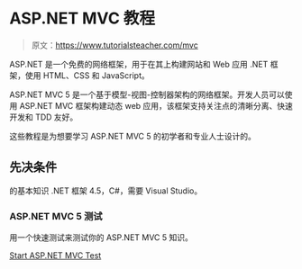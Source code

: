 # ASP.NET MVC 教程

> 原文：<https://www.tutorialsteacher.com/mvc>

ASP.NET 是一个免费的网络框架，用于在其上构建网站和 Web 应用 .NET 框架，使用 HTML、CSS 和 JavaScript。

ASP.NET MVC 5 是一个基于模型-视图-控制器架构的网络框架。开发人员可以使用 ASP.NET MVC 框架构建动态 web 应用，该框架支持关注点的清晰分离、快速开发和 TDD 友好。

这些教程是为想要学习 ASP.NET MVC 5 的初学者和专业人士设计的。

## 先决条件

的基本知识 .NET 框架 4.5，C#，需要 Visual Studio。

### ASP.NET MVC 5 测试

用一个快速测试来测试你的 ASP.NET MVC 5 知识。

[Start ASP.NET MVC Test](/online-test/mvc-test)